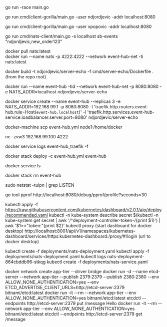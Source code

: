 go run -race main.go

go run cmd/client-gorilla/main.go -user ndjordjevic -addr localhost:8080

go run cmd/client-gorilla/main.go -user vpopovic -addr localhost:8080

go run cmd/nats-client/main.go -s localhost sb-events "ndjordjevic,new_order123"   

docker pull nats:latest   
docker run --name nats -p 4222:4222 --network event-hub-net -ti nats:latest

docker build -t ndjordjevic/server-echo -f cmd/server-echo/Dockerfile . (from the repo root)

docker run --name event-hub -tid --network event-hub-net -p 8080:8080 -e NATS_ADDR=localhost ndjordjevic/server-echo

docker service create --name event-hub --replicas 3 -e NATS_ADDR=192.168.99.1 -p 8080:8080 -l 'traefik.http.routers.event-hub.rule=Host(`event-hub.localhost`)' -l 'traefik.http.services.event-hub-service.loadbalancer.server.port=8080' ndjordjevic/server-echo

docker-machine scp event-hub.yml node1:/home/docker

nc -zvw3 192.168.99.100 4222

docker service logs event-hub_traefik -f

docker stack deploy -c event-hub.yml event-hub

docker service ls

docker stack rm event-hub

sudo netstat -tulpn | grep LISTEN

go tool pprof http://localhost:8080/debug/pprof/profile\?seconds\=30

kubectl apply -f https://raw.githubusercontent.com/kubernetes/dashboard/v2.0.1/aio/deploy/recommended.yaml
kubectl -n kube-system describe secret $(kubectl -n kube-system get secret | awk '/^deployment-controller-token-/{print $1}') | awk '$1=="token:"{print $2}'
kubectl proxy (start dashboard for docker desktop)
http://localhost:8001/api/v1/namespaces/kubernetes-dashboard/services/https:kubernetes-dashboard:/proxy/#/login (url to docker desktop)

kubectl create -f deployments/nats-deployment.yaml
kubectl apply -f deployments/nats-deployment.yaml
kubectl logs nats-deployment-864cbddb96-stkqg
kubectl create -f deployments/nats-service.yaml

docker network create app-tier --driver bridge
docker run -d --name etcd-server --network app-tier --publish 2379:2379 --publish 2380:2380 --env ALLOW_NONE_AUTHENTICATION=yes --env ETCD_ADVERTISE_CLIENT_URLS=http://etcd-server:2379 bitnami/etcd:latest
docker run -it --rm --network app-tier --env ALLOW_NONE_AUTHENTICATION=yes bitnami/etcd:latest etcdctl --endpoints http://etcd-server:2379 put /message Hello
docker run -it --rm --network app-tier --env ALLOW_NONE_AUTHENTICATION=yes bitnami/etcd:latest etcdctl --endpoints http://etcd-server:2379 get /message
